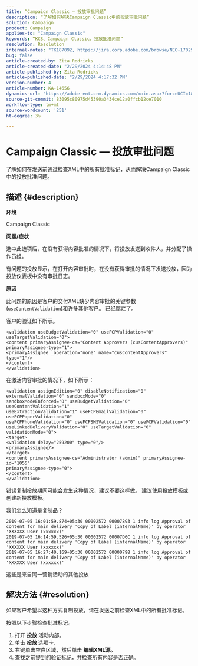 ```yaml
---
title: “Campaign Classic — 投放审批问题”
description: “了解如何解决Campaign Classic中的投放审批问题”
solution: Campaign
product: Campaign
applies-to: "Campaign Classic"
keywords: “KCS、Campaign Classic、投放批准问题”
resolution: Resolution
internal-notes: "TK187092, https://jira.corp.adobe.com/browse/NEO-17029"
bug: false
article-created-by: Zita Rodricks
article-created-date: "2/29/2024 4:14:48 PM"
article-published-by: Zita Rodricks
article-published-date: "2/29/2024 4:17:32 PM"
version-number: 4
article-number: KA-14656
dynamics-url: "https://adobe-ent.crm.dynamics.com/main.aspx?forceUCI=1&pagetype=entityrecord&etn=knowledgearticle&id=098836a3-1dd7-ee11-9079-6045bd0065f9"
source-git-commit: 83095c80975d45390a3434ce12a0ffcb12ce7010
workflow-type: tm+mt
source-wordcount: '251'
ht-degree: 3%

---
```


# Campaign Classic — 投放审批问题


了解如何在发送前通过检查XML中的所有批准标记，从而解决Campaign Classic中的投放批准问题。

## 描述 {#description}


<b>环境</b>

Campaign Classic



<b>问题/症状</b>

选中此选项后，在没有获得内容批准的情况下，将投放发送到收件人，并分配了操作员组。

有问题的投放显示，在打开内容审批时，在没有获得审批的情况下发送投放，因为投放仪表板中没有审批日志。



<b>原因</b>

此问题的原因是客户的交付XML缺少内容审批的关键参数(`useContentValidation`)和许多其他客户。 已经腐烂了。

客户的验证如下所示。




```
<validation useBudgetValidation="0" useFCPValidation="0" useTargetValidation="0">
<content primaryAssignee-cs="Content Approvers (cusContentApprovers)" primaryAssignee-type="1">
<primaryAssignee _operation="none" name="cusContentApprovers" type="1"/>
</content>
</validation>
```




在激活内容审批的情况下，如下所示：




```
<validation assignEdition="0" disableNotification="0" externalValidation="0" sandboxMode="0"
sandboxModeEnforced="0" useBudgetValidation="0" useContentValidation="1"
useExtractionValidation="1" useFCPEmailValidation="0" useFCPPaperValidation="0"
useFCPPhoneValidation="0" useFCPSMSValidation="0" useFCPValidation="0"
useLinkedDeliveryValidation="0" useTargetValidation="0" validationMode="0">
<target>
<validation delay="259200" type="0"/>
<primaryAssignee/>
</target>
<content primaryAssignee-cs="Administrator (admin)" primaryAssignee-id="1055"
primaryAssignee-type="0">
</content>
</validation>
```




错误复制投放期间可能会发生这种情况，建议不要这样做。 建议使用投放模板或创建新投放模板。

我们怎么知道是复制品？




```
2019-07-05 16:01:59.874+05:30 00002572 00007893 1 info log Approval of content for main delivery 'Copy of Label (internalName)' by operator 'XXXXXX User (xxxxxx)'
2019-07-05 16:14:59.526+05:30 00002572 00007D6C 1 info log Approval of content for main delivery 'Copy of Label (internalName)' by operator 'XXXXXX User (xxxxxx)'
2019-07-05 16:27:40.169+05:30 00002572 00000798 1 info log Approval of content for main delivery 'Copy of Label (internalName)' by operator 'XXXXXX User (xxxxxx)'
```




这些是来自同一营销活动的其他投放


## 解决方法 {#resolution}


如果客户希望以这种方式复制投放，请在发送之前检查XML中的所有批准标记。

按照以下步骤检查批准标记。

1. 打开 <b>投放</b> 活动内部。
2. 单击 <b>投放 </b>选项卡<b>.</b>
3. 右键单击空白区域，然后单击 <b>编辑XML源。</b>
4. 查找之前提到的验证标记，并检查所有内容是否正确。



